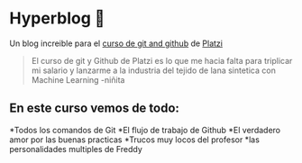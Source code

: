 # Hyperblog 💚
Un blog increible para el [curso de git and github](https://platzi.com/cursos/git-github/ "curso de Git y Github") de [Platzi](https://platzi.com/ "Platzi")
> El curso de git y Github de Platzi es lo que me hacia falta para triplicar mi salario y lanzarme a la industria del tejido de lana sintetica con Machine Learning
> -niñita

## En este curso vemos de todo:

*Todos los comandos de Git
*El flujo de trabajo de Github
*El verdadero amor por las buenas practicas
*Trucos muy locos del profesor
*las personalidades multiples de Freddy

